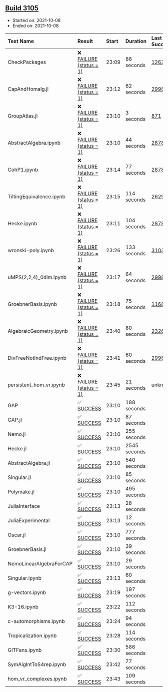 ## [Build 3105](https://oscarci.mathematik.uni-kl.de/job/oscar-stable/3105/)

* Started on: 2021-10-08
* Ended on: 2021-10-08

| Test Name    | Result | Start | Duration | Last Success | First Failure |
|:-------------|:-------|:------|:---------|:-------------|:--------------|
| CheckPackages | ❌ [FAILURE (status = 1)](https://oscarci.mathematik.uni-kl.de/job/oscar-stable/3105/artifact/logs/build-3105/CheckPackages.log) | 23:09 | 88 seconds | [1263](https://oscarci.mathematik.uni-kl.de/job/oscar-stable/1263/) | [1264](https://oscarci.mathematik.uni-kl.de/job/oscar-stable/1264/) |
| CapAndHomalg.jl | ❌ [FAILURE (status = 1)](https://oscarci.mathematik.uni-kl.de/job/oscar-stable/3105/artifact/logs/build-3105/CapAndHomalg.jl.log) | 23:12 | 62 seconds | [2998](https://oscarci.mathematik.uni-kl.de/job/oscar-stable/2998/) | [2999](https://oscarci.mathematik.uni-kl.de/job/oscar-stable/2999/) |
| GroupAtlas.jl | ❌ [FAILURE (status = 1)](https://oscarci.mathematik.uni-kl.de/job/oscar-stable/3105/artifact/logs/build-3105/GroupAtlas.jl.log) | 23:10 | 3 seconds | [871](https://oscarci.mathematik.uni-kl.de/job/oscar-stable/871/) | [872](https://oscarci.mathematik.uni-kl.de/job/oscar-stable/872/) |
| AbstractAlgebra.ipynb | ❌ [FAILURE (status = 1)](https://oscarci.mathematik.uni-kl.de/job/oscar-stable/3105/artifact/logs/build-3105/AbstractAlgebra.ipynb.log) | 23:10 | 44 seconds | [2878](https://oscarci.mathematik.uni-kl.de/job/oscar-stable/2878/) | [2879](https://oscarci.mathematik.uni-kl.de/job/oscar-stable/2879/) |
| CohP1.ipynb | ❌ [FAILURE (status = 1)](https://oscarci.mathematik.uni-kl.de/job/oscar-stable/3105/artifact/logs/build-3105/CohP1.ipynb.log) | 23:14 | 77 seconds | [2878](https://oscarci.mathematik.uni-kl.de/job/oscar-stable/2878/) | [2879](https://oscarci.mathematik.uni-kl.de/job/oscar-stable/2879/) |
| TiltingEquivalence.ipynb | ❌ [FAILURE (status = 1)](https://oscarci.mathematik.uni-kl.de/job/oscar-stable/3105/artifact/logs/build-3105/TiltingEquivalence.ipynb.log) | 23:15 | 114 seconds | [2629](https://oscarci.mathematik.uni-kl.de/job/oscar-stable/2629/) | [2630](https://oscarci.mathematik.uni-kl.de/job/oscar-stable/2630/) |
| Hecke.ipynb | ❌ [FAILURE (status = 1)](https://oscarci.mathematik.uni-kl.de/job/oscar-stable/3105/artifact/logs/build-3105/Hecke.ipynb.log) | 23:11 | 104 seconds | [2878](https://oscarci.mathematik.uni-kl.de/job/oscar-stable/2878/) | [2879](https://oscarci.mathematik.uni-kl.de/job/oscar-stable/2879/) |
| wronski-poly.ipynb | ❌ [FAILURE (status = 1)](https://oscarci.mathematik.uni-kl.de/job/oscar-stable/3105/artifact/logs/build-3105/wronski-poly.ipynb.log) | 23:26 | 133 seconds | [3103](https://oscarci.mathematik.uni-kl.de/job/oscar-stable/3103/) | [3104](https://oscarci.mathematik.uni-kl.de/job/oscar-stable/3104/) |
| uMPS(2,2,4)_0dim.ipynb | ❌ [FAILURE (status = 1)](https://oscarci.mathematik.uni-kl.de/job/oscar-stable/3105/artifact/logs/build-3105/uMPS-2-2-4-_0dim.ipynb.log) | 23:17 | 64 seconds | [2998](https://oscarci.mathematik.uni-kl.de/job/oscar-stable/2998/) | [2999](https://oscarci.mathematik.uni-kl.de/job/oscar-stable/2999/) |
| GroebnerBasis.ipynb | ❌ [FAILURE (status = 1)](https://oscarci.mathematik.uni-kl.de/job/oscar-stable/3105/artifact/logs/build-3105/GroebnerBasis.ipynb.log) | 23:18 | 75 seconds | [1168](https://oscarci.mathematik.uni-kl.de/job/oscar-stable/1168/) | [1169](https://oscarci.mathematik.uni-kl.de/job/oscar-stable/1169/) |
| AlgebraicGeometry.ipynb | ❌ [FAILURE (status = 1)](https://oscarci.mathematik.uni-kl.de/job/oscar-stable/3105/artifact/logs/build-3105/AlgebraicGeometry.ipynb.log) | 23:40 | 80 seconds | [2326](https://oscarci.mathematik.uni-kl.de/job/oscar-stable/2326/) | [2327](https://oscarci.mathematik.uni-kl.de/job/oscar-stable/2327/) |
| DivFreeNotIndFree.ipynb | ❌ [FAILURE (status = 1)](https://oscarci.mathematik.uni-kl.de/job/oscar-stable/3105/artifact/logs/build-3105/DivFreeNotIndFree.ipynb.log) | 23:41 | 60 seconds | [2998](https://oscarci.mathematik.uni-kl.de/job/oscar-stable/2998/) | [2999](https://oscarci.mathematik.uni-kl.de/job/oscar-stable/2999/) |
| persistent_hom_vr.ipynb | ❌ [FAILURE (status = 1)](https://oscarci.mathematik.uni-kl.de/job/oscar-stable/3105/artifact/logs/build-3105/persistent_hom_vr.ipynb.log) | 23:45 | 21 seconds | unknown | unknown |
| GAP | ✅ [SUCCESS](https://oscarci.mathematik.uni-kl.de/job/oscar-stable/3105/artifact/logs/build-3105/GAP.log) | 23:10 | 188 seconds |  |  |
| GAP.jl | ✅ [SUCCESS](https://oscarci.mathematik.uni-kl.de/job/oscar-stable/3105/artifact/logs/build-3105/GAP.jl.log) | 23:10 | 87 seconds |  |  |
| Nemo.jl | ✅ [SUCCESS](https://oscarci.mathematik.uni-kl.de/job/oscar-stable/3105/artifact/logs/build-3105/Nemo.jl.log) | 23:10 | 255 seconds |  |  |
| Hecke.jl | ✅ [SUCCESS](https://oscarci.mathematik.uni-kl.de/job/oscar-stable/3105/artifact/logs/build-3105/Hecke.jl.log) | 23:10 | 2545 seconds |  |  |
| AbstractAlgebra.jl | ✅ [SUCCESS](https://oscarci.mathematik.uni-kl.de/job/oscar-stable/3105/artifact/logs/build-3105/AbstractAlgebra.jl.log) | 23:10 | 540 seconds |  |  |
| Singular.jl | ✅ [SUCCESS](https://oscarci.mathematik.uni-kl.de/job/oscar-stable/3105/artifact/logs/build-3105/Singular.jl.log) | 23:10 | 85 seconds |  |  |
| Polymake.jl | ✅ [SUCCESS](https://oscarci.mathematik.uni-kl.de/job/oscar-stable/3105/artifact/logs/build-3105/Polymake.jl.log) | 23:10 | 495 seconds |  |  |
| JuliaInterface | ✅ [SUCCESS](https://oscarci.mathematik.uni-kl.de/job/oscar-stable/3105/artifact/logs/build-3105/JuliaInterface.log) | 23:13 | 28 seconds |  |  |
| JuliaExperimental | ✅ [SUCCESS](https://oscarci.mathematik.uni-kl.de/job/oscar-stable/3105/artifact/logs/build-3105/JuliaExperimental.log) | 23:13 | 12 seconds |  |  |
| Oscar.jl | ✅ [SUCCESS](https://oscarci.mathematik.uni-kl.de/job/oscar-stable/3105/artifact/logs/build-3105/Oscar.jl.log) | 23:10 | 777 seconds |  |  |
| GroebnerBasis.jl | ✅ [SUCCESS](https://oscarci.mathematik.uni-kl.de/job/oscar-stable/3105/artifact/logs/build-3105/GroebnerBasis.jl.log) | 23:10 | 39 seconds |  |  |
| NemoLinearAlgebraForCAP | ✅ [SUCCESS](https://oscarci.mathematik.uni-kl.de/job/oscar-stable/3105/artifact/logs/build-3105/NemoLinearAlgebraForCAP.log) | 23:10 | 29 seconds |  |  |
| Singular.ipynb | ✅ [SUCCESS](https://oscarci.mathematik.uni-kl.de/job/oscar-stable/3105/artifact/logs/build-3105/Singular.ipynb.log) | 23:13 | 60 seconds |  |  |
| g-vectors.ipynb | ✅ [SUCCESS](https://oscarci.mathematik.uni-kl.de/job/oscar-stable/3105/artifact/logs/build-3105/g-vectors.ipynb.log) | 23:19 | 197 seconds |  |  |
| K3-16.ipynb | ✅ [SUCCESS](https://oscarci.mathematik.uni-kl.de/job/oscar-stable/3105/artifact/logs/build-3105/K3-16.ipynb.log) | 23:22 | 112 seconds |  |  |
| c-automorphisms.ipynb | ✅ [SUCCESS](https://oscarci.mathematik.uni-kl.de/job/oscar-stable/3105/artifact/logs/build-3105/c-automorphisms.ipynb.log) | 23:24 | 94 seconds |  |  |
| Tropicalization.ipynb | ✅ [SUCCESS](https://oscarci.mathematik.uni-kl.de/job/oscar-stable/3105/artifact/logs/build-3105/Tropicalization.ipynb.log) | 23:28 | 114 seconds |  |  |
| GITFans.ipynb | ✅ [SUCCESS](https://oscarci.mathematik.uni-kl.de/job/oscar-stable/3105/artifact/logs/build-3105/GITFans.ipynb.log) | 23:30 | 586 seconds |  |  |
| SymAlgIntToS4rep.ipynb | ✅ [SUCCESS](https://oscarci.mathematik.uni-kl.de/job/oscar-stable/3105/artifact/logs/build-3105/SymAlgIntToS4rep.ipynb.log) | 23:42 | 77 seconds |  |  |
| hom_vr_complexes.ipynb | ✅ [SUCCESS](https://oscarci.mathematik.uni-kl.de/job/oscar-stable/3105/artifact/logs/build-3105/hom_vr_complexes.ipynb.log) | 23:43 | 109 seconds |  |  |
